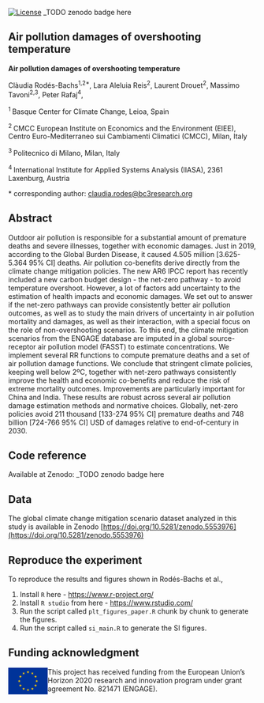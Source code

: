 [![License](https://img.shields.io/badge/License-Apache_2.0-blue.svg)](https://opensource.org/licenses/Apache-2.0)
_TODO zenodo badge here

## Air pollution damages of overshooting temperature

**Air pollution damages of overshooting temperature**

Clàudia Rodés-Bachs<sup>1,2\*</sup>, Lara Aleluia Reis<sup>2</sup>, Laurent Drouet<sup>2</sup>, Massimo Tavoni<sup>2,3</sup>, Peter Rafaj<sup>4</sup>, 

<sup>1 </sup> Basque Center for Climate Change, Leioa, Spain

<sup>2 </sup> CMCC European Institute on Economics and the Environment (EIEE), Centro Euro-Mediterraneo sui Cambiamenti Climatici (CMCC), Milan, Italy

<sup>3 </sup> Politecnico di Milano, Milan, Italy

<sup>4 </sup> International Institute for Applied Systems Analysis (IIASA), 2361 Laxenburg, Austria

\* corresponding author:  claudia.rodes@bc3research.org

## Abstract
Outdoor air pollution is responsible for a substantial amount of premature deaths and severe illnesses, together with economic damages. Just in 2019, according to the Global Burden Disease, it caused 4.505 million [3.625-5.364 95\% CI] deaths. Air pollution co-benefits derive directly from the climate change mitigation policies. The new AR6 IPCC report has recently included a new carbon budget design - the net-zero pathway - to avoid temperature overshoot. However, a lot of factors add uncertainty to the estimation of health impacts and economic damages. We set out to answer if the net-zero pathways can provide consistently better air pollution outcomes, as well as to study the main drivers of uncertainty in air pollution mortality and damages, as well as their interaction, with a special focus on the role of non-overshooting scenarios. To this end, the climate mitigation scenarios from the ENGAGE database are imputed in a global source-receptor air pollution model (FASST) to estimate concentrations. We implement several RR functions to compute premature deaths and a set of air pollution damage functions. We conclude that stringent climate policies, keeping well below 2ºC, together with net-zero pathways consistently improve the health and economic co-benefits and reduce the risk of extreme mortality outcomes. Improvements are particularly important for China and India. These results are robust across several air pollution damage estimation methods and normative choices. Globally, net-zero policies avoid 211 thousand [133-274 95\% CI] premature deaths and 748 billion [724-766 95\% CI] USD of damages relative to end-of-century in 2030.

## Code reference
Available at Zenodo: _TODO zenodo badge here


## Data
The global climate change mitigation scenario dataset analyzed in this study is available in Zenodo 
[https://doi.org/10.5281/zenodo.5553976](https://doi.org/10.5281/zenodo.5553976)

## Reproduce the experiment
To reproduce the results and figures shown in Rodés-Bachs et al.,

1. Install `R` here - https://www.r-project.org/
2. Install `R studio` from here - https://www.rstudio.com/
3. Run the script called `plt_figures_paper.R` chunk by chunk to generate the figures.
4. Run the script called `si_main.R` to generate the SI figures.  

## Funding acknowledgment

<img src="./data/Flag_of_Europe.svg.png" width="80" height="54" align="left" alt="EU logo" />
This project has received funding from the European Union’s Horizon 2020 research
and innovation program under grant agreement No. 821471 (ENGAGE).
